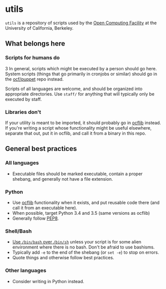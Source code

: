 utils
=====

`utils` is a repository of scripts used by the [Open Computing Facility][ocf]
at the University of California, Berkeley.

## What belongs here
### Scripts for humans do
3
In general, scripts which might be executed by a person should go here.
System scripts (things that go primarily in cronjobs or similar) should go in
the [ocf/puppet][ocf/puppet] repo instead.

Scripts of all languages are welcome, and should be organized into appropriate
directories. Use `staff/` for anything that will typically only be executed by
staff.

### Libraries don't

If your utility is meant to be imported, it should probably go in
[ocflib][ocflib] instead. If you're writing a script whose functionality might
be useful elsewhere, separate that out, put it in ocflib, and call it from a
binary in this repo.

## General best practices
### All languages

* Executable files should be marked executable, contain a proper shebang, and
  generally not have a file extension.

### Python

* Use [ocflib][ocflib] functionality when it exists, and put reusable code
  there (and call it from an executable here).
* When possible, target Python 3.4 and 3.5 (same versions as ocflib)
* Generally follow [PEP8][pep8].

### Shell/Bash

* [Use `/bin/bash` over `/bin/sh`][use-bin-bash] unless your script is for some
  alien environment where there is no bash. Don't be afraid to use bashisms.
* Typically add `-e` to the end of the shebang (or `set -e`) to stop on errors.
* Quote things and otherwise follow best practices.

### Other languages

* Consider writing in Python instead.

[ocf]: https://www.ocf.berkeley.edu/
[ocf/puppet]: https://github.com/ocf/puppet/
[ocflib]: https://github.com/ocf/ocflib/
[use-bin-bash]: https://google-styleguide.googlecode.com/svn/trunk/shell.xml?showone=Which_Shell_to_Use#Which_Shell_to_Use
[pep8]: https://www.python.org/dev/peps/pep-0008/
